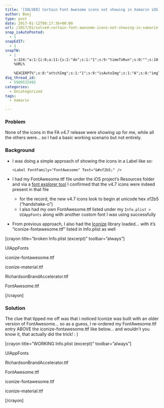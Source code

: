 ```yaml
---
title: '[SOLVED] Certain Font Awesome icons not showing in Xamarin iOS'
author: Beej
type: post
date: 2017-01-12T08:17:36+00:00
url: /2017/01/solved-certain-font-awesome-icons-not-showing-in-xamarin-ios.html
snap_isAutoPosted:
  - 1
snapEdIT:
  - 1
snapTW:
  - |
    s:324:"a:1:{i:0;a:11:{s:2:"do";s:1:"1";s:9:"timeToRun";s:0:"";s:10:"SNAPformat";s:27:"%TITLE%
    %URL%
    
    %EXCERPT%";s:8:"attchImg";s:1:"1";s:9:"isAutoImg";s:1:"A";s:8:"imgToUse";s:0:"";s:4:"doTW";s:1:"1";s:11:"isPrePosted";s:1:"1";s:8:"isPosted";s:1:"1";s:4:"pgID";s:18:"819459174568333312";s:5:"pDate";s:19:"2017-01-12 08:21:06";}}";
dsq_thread_id:
  - 5509532493
categories:
  - Uncategorized
tags:
  - Xamarin

---
```

### Problem

None of the icons in the FA v4.7 release were showing up for me, while all the others were&#8230; so I had a basic working scenario but not entirely.

### Background

  * I was doing a simple approach of showing the icons in a Label like so:
  
    `<Label FontFamily="FontAwesome" Text="&#xf2b5;" />`
  * I had my FontAwesome.ttf file under the iOS project&#8217;s Resources folder and via a [font explorer tool][1] I confirmed that the v4.7 icons were indeed present in that file 
      * for the record, the new v4.7 icons look to begin at unicode hex xf2b5 (&#8220;handshake-o&#8221;)
      * I also had my own FontAwesome.ttf listed under my `Info.plist > UIAppFonts` along with another custom font I was using successfully
  * From previous approach, I also had the [Iconize][2] library loaded&#8230; with it&#8217;s &#8220;iconize-fontawesome.ttf&#8221; listed in Info.plist as well

[crayon title=&#8221;broken Info.plist (excerpt)&#8221; toolbar=&#8221;always&#8221;]
  
<key>UIAppFonts</key>
  
<array>
    
<string>iconize-fontawesome.ttf</string>
    
<string>iconize-material.ttf</string>
    
<string>RichardsonBrandAccelerator.ttf</string>
    
<string>FontAwesome.ttf</string>
  
</array>
  
[/crayon]

### Solution

The clue that tipped me off was that i noticed Iconize was built with an older version of FontAwesome&#8230; so as a guess, I re-ordered my FontAwesome.ttf entry ABOVE the iconize-fontawesome.ttf like below&#8230; and wouldn&#8217;t you know it, that actually did the trick! : )

[crayon title=&#8221;WORKING Info.plist (excerpt)&#8221; toolbar=&#8221;always&#8221;]
  
<key>UIAppFonts</key>
  
<array>
    
<string>RichardsonBrandAccelerator.ttf</string>
    
<string>FontAwesome.ttf</string>
    
<string>iconize-fontawesome.ttf</string>
    
<string>iconize-material.ttf</string>
  
</array>
  
[/crayon]

 [1]: http://geticonjar.com/
 [2]: https://www.nuget.org/packages/Xam.FormsPlugin.Iconize/